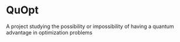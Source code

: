 # QuOpt
A project studying the possibility or impossibility of having a quantum advantage in optimization problems

